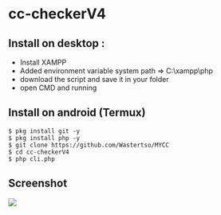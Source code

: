 # cc-checkerV4

## Install on desktop : 
- Install XAMPP
- Added environment variable system path => C:\xampp\php
- download the script and save it in your folder
- open CMD and running

## Install on android (Termux)
    $ pkg install git -y
    $ pkg install php -y
    $ git clone https://github.com/Wastertso/MYCC
    $ cd cc-checkerV4
    $ php cli.php

## Screenshot
<img src="https://github.com/ZLaxtert/cc-checkerV4/blob/main/ss%20cc%20checker%20v4.png">


